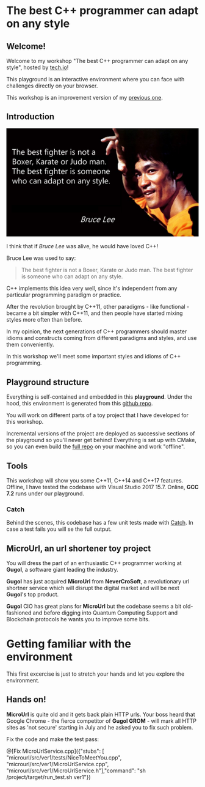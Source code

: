 # The best C++ programmer can adapt on any style

## Welcome!

Welcome to my workshop "The best C++ programmer can adapt on any style", hosted by [tech.io](https://tech.io)!

This playground is an interactive environment where you can face with challenges directly on your browser.

This workshop is an improvement version of my [previous one](https://tech.io/playgrounds/098a2aa83ce82c5ad96efacc3ba2734b02122/).

## Introduction

![Congratulations!](https://raw.githubusercontent.com/ilpropheta/playground-ot4mmv6n/master/bruce-lee-quote.png)

I think that if *Bruce Lee* was alive, he would have loved C++!

Bruce Lee was used to say:

> The best fighter is not a Boxer, Karate or Judo man. The best fighter is someone who can adapt on any style.

C++ implements this idea very well, since it's independent from any particular programming paradigm or practice.

After the revolution brought by C++11, other paradigms - like functional - became a bit simpler with C++11, and then people have started mixing styles more often than before.

In my opinion, the next generations of C++ programmers should master idioms and constructs coming from different paradigms and styles, and use them conveniently.

In this workshop we'll meet some important styles and idioms of C++ programming.

## Playground structure

Everything is self-contained and embedded in this **playground**. Under the hood, this environment is generated from this [github repo](https://github.com/ilpropheta/playground-ot4mmv6n).

You will work on different parts of a toy project that I have developed for this workshop.

Incremental versions of the project are deployed as successive sections of the playground so you'll never get behind! Everything is set up with CMake, so you can even build the [full repo](https://github.com/ilpropheta/playground-ot4mmv6n) on your machine and work "offline".

## Tools

This workshop will show you some C++11, C++14 and C++17 features. Offline, I have tested the codebase with Visual Studio 2017 15.7. Online, **GCC 7.2** runs under our playground.

### Catch

Behind the scenes, this codebase has a few unit tests made with [Catch](https://github.com/catchorg/Catch2). In case a test fails you will se the full output.

## MicroUrl, an url shortener toy project

You will dress the part of an enthusiastic C++ programmer working at **Gugol**, a software giant leading the industry.

**Gugol** has just acquired **MicroUrl** from **NeverCroSoft**, a revolutionary url shortner service which will disrupt the digital market and will be next **Gugol**'s top product.

**Gugol** CIO has great plans for **MicroUrl** but the codebase seems a bit old-fashioned and before digging into Quantum Computing Support and Blockchain protocols he wants you to improve some bits.

# Getting familiar with the environment

This first excercise is just to stretch your hands and let you explore the environment.

## Hands on!

**MicroUrl** is quite old and it gets back plain HTTP urls. Your boss heard that Google Chrome - the fierce competitor of **Gugol GROM** - will mark all HTTP sites as 'not secure' starting in July and he asked you to fix such problem.

Fix the code and make the test pass:

@[Fix MicroUrlService.cpp]({"stubs": [
    "microurl/src/ver1/tests/NiceToMeetYou.cpp",
    "microurl/src/ver1/MicroUrlService.cpp", 
    "microurl/src/ver1/MicroUrlService.h"],"command": "sh /project/target/run_test.sh ver1"})
